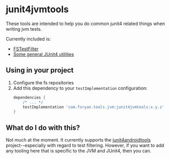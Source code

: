 # junit4jvmtools

These tools are intended to help you do common junit4 related things when writing jvm tests.

Currently included is:
* [FSTestFilter](src/main/java/com/fsryan/tools/jvm/junit4/test_filtering.kt)
* [Some general JUnit4 utilities](src/main/java/com/fsryan/tools/jvm/junit4/JUnit4Utils.kt)

## Using in your project
1. Configure the fs repositories
2. Add this dependency to your `testImplementation` configuration:
    ```groovy
    dependencies {
        /* ... */
        testImplementation 'com.fsryan.tools.jvm:junit4jvmtools:x.y.z'
    }
    ```


## What do I do with this?
Not much at the moment. It currently supports the [junit4androidtools](../junit4androidtools) project--especially with regard to test filtering. However, if you want to add any tooling here that is specific to the JVM and JUnit4, then you can.
